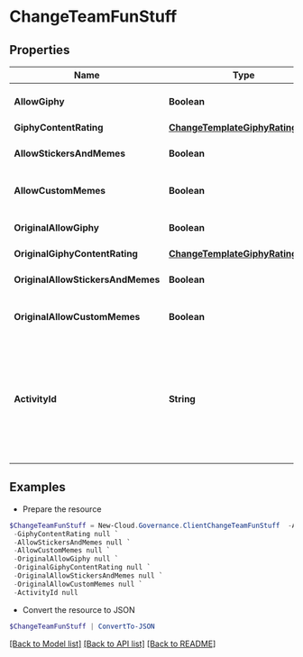 # ChangeTeamFunStuff
## Properties

Name | Type | Description | Notes
------------ | ------------- | ------------- | -------------
**AllowGiphy** | **Boolean** |  | [optional] [default to $false]
**GiphyContentRating** | [**ChangeTemplateGiphyRatingType**](ChangeTemplateGiphyRatingType.md) |  | [optional] 
**AllowStickersAndMemes** | **Boolean** |  | [optional] [default to $false]
**AllowCustomMemes** | **Boolean** |  | [optional] [default to $false]
**OriginalAllowGiphy** | **Boolean** |  | [optional] [default to $false]
**OriginalGiphyContentRating** | [**ChangeTemplateGiphyRatingType**](ChangeTemplateGiphyRatingType.md) |  | [optional] 
**OriginalAllowStickersAndMemes** | **Boolean** |  | [optional] [default to $false]
**OriginalAllowCustomMemes** | **Boolean** |  | [optional] [default to $false]
**ActivityId** | **String** | An unique identifier for the activity which can be used to find configuration in the dynamic service if it is assign by IT | [optional] 

## Examples

- Prepare the resource
```powershell
$ChangeTeamFunStuff = New-Cloud.Governance.ClientChangeTeamFunStuff  -AllowGiphy null `
 -GiphyContentRating null `
 -AllowStickersAndMemes null `
 -AllowCustomMemes null `
 -OriginalAllowGiphy null `
 -OriginalGiphyContentRating null `
 -OriginalAllowStickersAndMemes null `
 -OriginalAllowCustomMemes null `
 -ActivityId null
```

- Convert the resource to JSON
```powershell
$ChangeTeamFunStuff | ConvertTo-JSON
```

[[Back to Model list]](../README.md#documentation-for-models) [[Back to API list]](../README.md#documentation-for-api-endpoints) [[Back to README]](../README.md)

